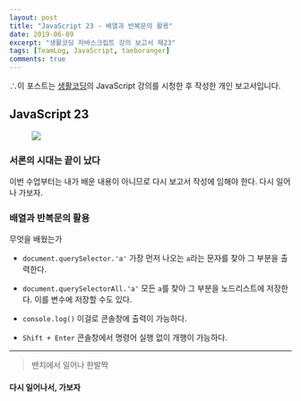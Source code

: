 ```yaml
---
layout: post
title: "JavaScript 23 - 배열과 반복문의 활용"
date: 2019-06-09
excerpt: "생활코딩 자바스크립트 강의 보고서 제23"
tags: [TeamLog, JavaScript, taeboranger]
comments: true
---
```


∴이 포스트는 [생활코딩](https://www.youtube.com/playlist?list=PLuHgQVnccGMBB348PWRN0fREzYcYgFybf)의 JavaScript 강의를 시청한 후 작성한 개인 보고서입니다.

## JavaScript 23

<figure class="half">
    <a href="https://www.lform.com/_assets/packages/wp/assets/uploaded/2017/08/lform_javascript_blog_header_image-1600x1080.jpg"><img src="https://www.lform.com/_assets/packages/wp/assets/uploaded/2017/08/lform_javascript_blog_header_image-1600x1080.jpg"></a>
</figure>

### 서론의 시대는 끝이 났다
이번 수업부터는 내가 배운 내용이 아니므로 다시 보고서 작성에 임해야 한다. 다시 일어나 가보자.


### 배열과 반복문의 활용

무엇을 배웠는가

* `document.querySelector.'a'`
가장 먼저 나오는 `a`라는 문자를 찾아 그 부분을 출력한다.

* `document.querySelectorAll.'a'`
모든 `a`를 찾아 그 부분을 노드리스트에 저장한다. 이를 변수에 저장할 수도 있다.

* `console.log()`
이걸로 콘솔창에 출력이 가능하다.

* `Shift + Enter`
콘솔창에서 명령어 실행 없이 개행이 가능하다.

---
>밴치에서 일어나 한발짝

#### 다시 일어나서, 가보자
